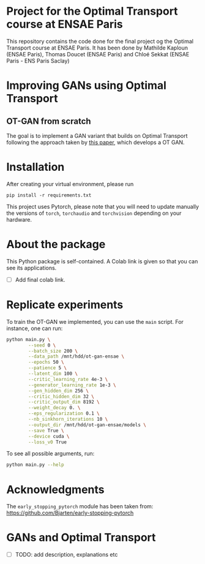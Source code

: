 # Project for the Optimal Transport course at ENSAE Paris

This repository contains the code done for the final project og the Optimal Transport course at ENSAE Paris. It has been
done by Mathilde Kaploun (ENSAE Paris), Thomas Doucet (ENSAE Paris) and Chloé Sekkat (ENSAE Paris - ENS Paris Saclay)

# Improving GANs using Optimal Transport
## OT-GAN from scratch

The goal is to implement a GAN variant that builds on Optimal Transport following the approach taken by [this paper](https://arxiv.org/abs/1803.05573),
which develops a OT GAN. 

# Installation 

After creating your virtual environment, please run 

```
pip install -r requirements.txt
```

This project uses Pytorch, please note that you will need to update manually the versions of ``torch``, ``torchaudio`` 
and ``torchvision`` depending on your hardware.

# About the package

This Python package is self-contained. A Colab link is given so that you can see its applications.

- [ ] Add final colab link. 

# Replicate experiments

To train the OT-GAN we implemented, you can use the `main` script. For instance, one can run:

````bash
python main.py \
        --seed 0 \
        --batch_size 200 \
        --data_path /mnt/hdd/ot-gan-ensae \
        --epochs 50 \
        --patience 5 \
        --latent_dim 100 \
        --critic_learning_rate 4e-3 \
        --generator_learning_rate 1e-3 \
        --gen_hidden_dim 256 \
        --critic_hidden_dim 32 \
        --critic_output_dim 8192 \
        --weight_decay 0. \
        --eps_regularization 0.1 \
        --nb_sinkhorn_iterations 10 \
        --output_dir /mnt/hdd/ot-gan-ensae/models \
        --save True \
        --device cuda \
        --loss_v0 True
````

To see all possible arguments, run:

```bash
python main.py --help
```

# Acknowledgments

The ``early_stopping_pytorch`` module has been taken from: https://github.com/Bjarten/early-stopping-pytorch 

# GANs and Optimal Transport

- [ ] TODO: add description, explanations etc
